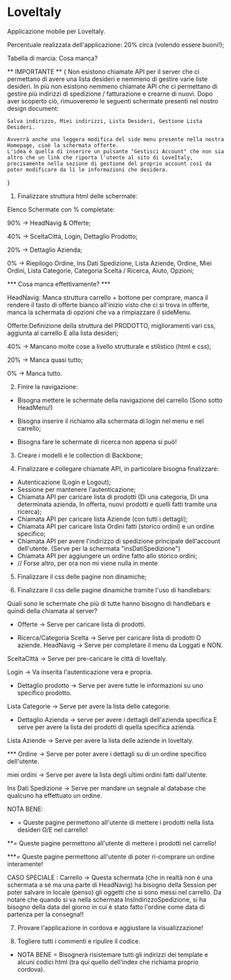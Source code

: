 # LoveItaly
Applicazione mobile per LoveItaly.


Percentuale realizzata dell'applicazione: 20% circa (volendo essere buoni!);


Tabella di marcia: Cosa manca?

** IMPORTANTE ** 
{
	Non esistono chiamate API per il server che ci permettano di avere una lista desideri e nemmeno di gestire varie liste desideri. In più non esistono nemmeno chiamate API che ci permettano di gestire più indirizzi di spedizione / fatturazione e crearne di nuovi.
	Dopo aver scoperto ciò, rimuoveremo le seguenti schermate presenti nel nostro design document:

	Salva indirizzo, Miei indirizzi, Lista Desideri, Gestione Lista Desideri.

	Avverrà anche una leggera modifica del side menu presente nella nostra Homepage, cioè la schermata offerte.
	L'idea è quella di inserire un pulsante "Gestisci Account" che non sia altro che un link che riporta l'utente al sito di LoveItaly, precisamente nella sezione di gestione del proprio account così da poter modificare da lì le informazioni che desidera.
}



1) Finalizzare struttura html delle schermate:

Elenco Schermate con % completate:

90% -> HeadNavig & Offerte;

40% -> SceltaCittà, Login, Dettaglio Prodotto;

20% -> Dettaglio Azienda;

0% -> Riepilogo Ordine, Ins Dati Spedizione, Lista Aziende, Ordine, Miei Ordini, Lista Categorie, Categoria Scelta / Ricerca, Aiuto, Opzioni;


*** Cosa manca effettivamente? *** 

HeadNavig: Manca struttura carrello + bottone per comprare, manca il rendere il tasto di offerte bianco all'inizio visto che ci si trova in offerte, manca la schermata di opzioni che va a rimpiazzare il sideMenu.

Offerte:Definizione della struttura del PRODOTTO, miglioramenti vari css, aggiunta al carrello E alla lista desideri;

40% -> Mancano molte cose a livello strutturale e stilistico (html e css);

20% -> Manca quasi tutto;

0% -> Manca tutto. 



2) Finire la navigazione:

- Bisogna mettere le schermate della navigazione del carrello (Sono sotto HeadMenu!)

- Bisogna inserire il richiamo alla schermata di login nel menu e nel carrello;

- Bisogna fare le schermate di ricerca non appena si può!

3) Creare i modelli e le collection di Backbone;

4) Finalizzare e collegare chiamate API, in particolare bisogna finalizzare:
- Autenticazione (Login e Logout);
- Sessione per mantenere l'autenticazione;
- Chiamata API per caricare lista di prodotti (Di una categoria, Di una determinata azienda, In offerta, nuovi prodotti e quelli fatti tramite una ricerca);
- Chiamata API per caricare lista Aziende (con tutti i dettagli);
- Chiamata API per caricare lista Ordini fatti (storico ordini) e un ordine specifico;
- Chiamata API per avere l'indirizzo di spedizione principale dell'account dell'utente. (Serve per la schermata "insDatiSpedizione")
- Chiamata API per aggiungere un ordine fatto allo storico ordini;
- // Forse altro, per ora non mi viene nulla in mente

5) Finalizzare il css delle pagine non dinamiche;

6) Finalizzare il css delle pagine dinamiche tramite l'uso di handlebars:

Quali sono le schermate che più di tutte hanno bisogno di handlebars e quindi della chiamata al server? 

* Offerte -> Serve per caricare lista di prodotti.

* Ricerca/Categoria Scelta -> Serve per caricare lista di prodotti O aziende.
HeadNavig -> Serve per completare il menu da Loggati e NON.

SceltaCittà -> Serve per pre-caricare le città di loveItaly.

Login -> Va inserita l'autenticazione vera e propria.

* Dettaglio prodotto -> Serve per avere tutte le informazioni su uno specifico prodotto.

Lista Categorie -> Serve per avere la lista delle categorie.

* Dettaglio Azienda -> serve per avere i dettagli dell'azienda specifica E serve per avere la lista dei prodotti di quella specifica azienda.

Lista Aziende -> Serve per avere la lista delle aziende in loveItaly.

*** Ordine -> Serve per poter avere i dettagli su di un ordine specifico dell'utente.

miei ordini -> Serve per avere la lista degli ultimi ordini fatti dall'utente.

Ins Dati Spedizione -> Serve per mandare un segnale al database che qualcuno ha effettuato un ordine.

NOTA BENE: 
* = Queste pagine permettono all'utente di mettere i prodotti nella lista desideri O/E nel carrello!

**= Queste pagine permettono all'utente di mettere i prodotti nel carrello!

***= Queste pagine permettono all'utente di poter ri-comprare un ordine interamente!


CASO SPECIALE : Carrello -> Questa schermata (che in realtà non è una schermata a sé ma una parte di HeadNavig) ha bisogno della Session per poter salvare in locale (penso) gli oggetti che si sono messi nel carrello.
Da notare che quando si va nella schermata InsIndirizzoSpedizione, si ha bisogno della data del giorno in cui è stato fatto l'ordine come data di partenza per la consegna!!

7) Provare l'applicazione in cordova e aggiustare la visualizzazione!

8) Togliere tutti i commenti e ripulire il codice.


* NOTA BENE = Bisognerà risistemare tutti gli indirizzi dei template e alcuni codici html (tra qui quello dell'index che richiama proprio cordova).
